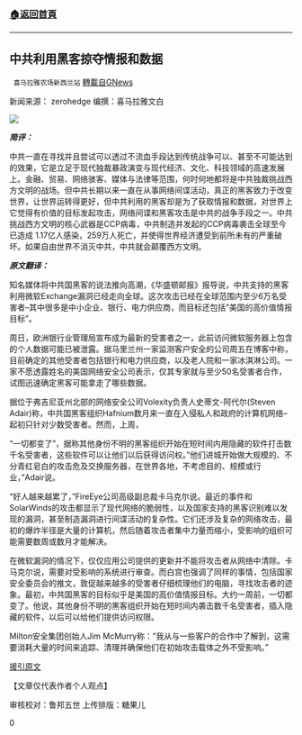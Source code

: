 ###  [:house:返回首頁](https://github.com/ourhimalayas/txt)
---

## 中共利用黑客掠夺情报和数据
` 喜马拉雅农场新西兰站` [轉載自GNews](https://gnews.org/zh-hans/962686/)

新闻来源： zerohedge  编撰：喜马拉雅文白

![]()![](https://gnews.org/wp-content/uploads/2021/03/031001.png)

***简评：***

中共一直在寻找并且尝试可以透过不流血手段达到传统战争可以、甚至不可能达到的效果，它是立足于现代独裁暴政演变与现代经济、文化、科技领域的高速发展上。金融、贸易、网络骇客、媒体与法律等范围，何时何地都将是中共独裁挑战西方文明的战场。但中共长期以来一直在从事网络间谍活动，真正的黑客致力于改变世界，让世界运转得更好，但中共利用的黑客却是为了获取情报和数据，对世界上它觉得有价值的目标发起攻击，网络间谍和黑客攻击是中共的战争手段之一。中共挑战西方文明的核心武器是CCP病毒，中共制造并发起的CCP病毒袭击全球至今已造成 1.17亿人感染，259万人死亡，并使得世界经济遭受到前所未有的严重破坏。如果自由世界不消灭中共，中共就会颠覆西方文明。

***原文翻译：***

知名媒体将中共国黑客的说法推向高潮，《华盛顿邮报》报导说，中共支持的黑客利用微软Exchange漏洞已经走向全球。这次攻击已经在全球范围内至少6万名受害者–其中很多是中小企业、银行、电力供应商，而目标还包括”美国的高价值情报目标”。

周日，欧洲银行业管理局宣布成为最新的受害者之一，此前访问微软服务器上包含的个人数据可能已被泄露。据马里兰州一家监测客户安全的公司周五在博客中称，目前确定的其他受害者包括银行和电力供应商，以及老人院和一家冰淇淋公司。一家不愿透露姓名的美国网络安全公司表示，仅其专家就与至少50名受害者合作，试图迅速确定黑客可能拿走了哪些数据。

据位于弗吉尼亚州北部的网络安全公司Volexity负责人史蒂文-阿代尔(Steven Adair)称，中共国黑客组织Hafnium数月来一直在入侵私人和政府的计算机网络–起初只针对少数受害者。然而，上周，

“一切都变了”，据称其他身份不明的黑客组织开始在短时间内用隐藏的软件打击数千名受害者，这些软件可以让他们以后获得访问权。”他们进城开始做大规模的、不分青红皂白的攻击危及交换服务器，在世界各地，不考虑目的、规模或行业，”Adair说。

“好人越来越累了，”FireEye公司高级副总裁卡马克尔说。最近的事件和SolarWinds的攻击都显示了现代网络的脆弱性，以及国家支持的黑客识别难以发现的漏洞，甚至制造漏洞进行间谍活动的复杂性。它们还涉及复杂的网络攻击，最初的爆炸半径是大量的计算机，然后随着攻击者集中力量而缩小，受影响的组织可能需要数周或数月才能解决。

在微软漏洞的情况下，仅仅应用公司提供的更新并不能将攻击者从网络中清除。卡马克尔说，需要对受影响的系统进行审查。而白宫也强调了同样的事情，包括国家安全委员会的推文，敦促越来越多的受害者仔细梳理他们的电脑，寻找攻击者的迹象。最初，中共国黑客的目标似乎是美国的高价值情报目标。大约一周前，一切都变了。他说，其他身份不明的黑客组织开始在短时间内袭击数千名受害者，插入隐藏的软件，以后可以给他们提供访问权限。

Milton安全集团创始人Jim McMurry称：”我从与一些客户的合作中了解到，这需要消耗大量的时间来追踪、清理并确保他们在初始攻击载体之外不受影响。”

[援引原文](https://www.zerohedge.com/technology/chinese-government-backed-hackers-go-global-microsoft-exchange-breach)

【文章仅代表作者个人观点】

审核校对：鲁邦五世
上传排版：糖果儿

0

